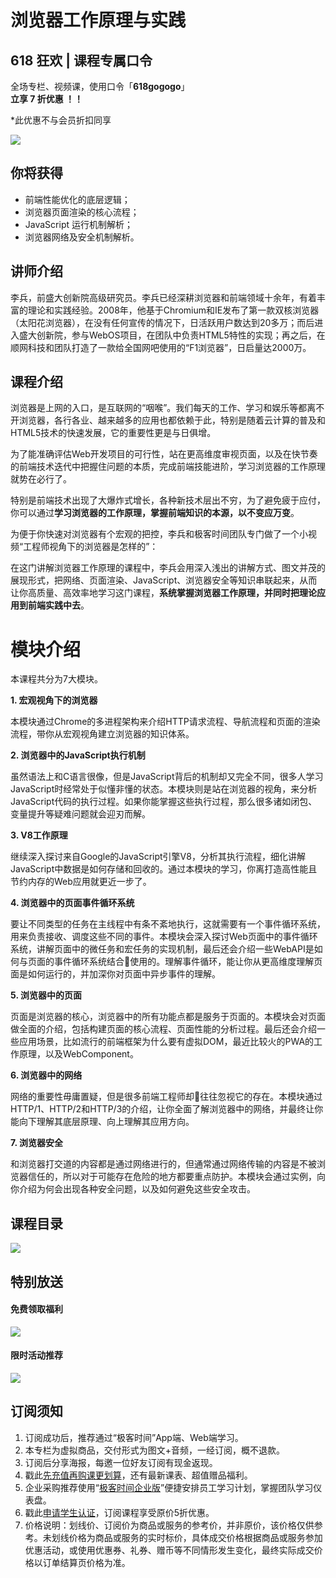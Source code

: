 # 浏览器工作原理与实践

## 618 狂欢 | 课程专属口令

全场专栏、视频课，使用口令「**618gogogo**」  
**立享 7 折优惠 ！！**

\*此优惠不与会员折扣同享

[![](https://static001.geekbang.org/resource/image/39/c6/39734c773yye3bb66bc5df3db9f528c6.jpg)](https://time.geekbang.org/hybrid/pvip?canHiddenNavigationBarBackgroundView=3&utm_term=zeusN7J0W)

  

## 你将获得

*   前端性能优化的底层逻辑；
*   浏览器页面渲染的核心流程；
*   JavaScript 运行机制解析；
*   浏览器网络及安全机制解析。

  

## 讲师介绍

李兵，前盛大创新院高级研究员。李兵已经深耕浏览器和前端领域十余年，有着丰富的理论和实践经验。2008年，他基于Chromium和IE发布了第一款双核浏览器（太阳花浏览器），在没有任何宣传的情况下，日活跃用户数达到20多万；而后进入盛大创新院，参与WebOS项目，在团队中负责HTML5特性的实现；再之后，在顺网科技和团队打造了一款给全国网吧使用的“F1浏览器”，日启量达2000万。

  

## 课程介绍

浏览器是上网的入口，是互联网的“咽喉”。我们每天的工作、学习和娱乐等都离不开浏览器，各行各业、越来越多的应用也都依赖于此，特别是随着云计算的普及和HTML5技术的快速发展，它的重要性更是与日俱增。

为了能准确评估Web开发项目的可行性，站在更高维度审视页面，以及在快节奏的前端技术迭代中把握住问题的本质，完成前端技能进阶，学习浏览器的工作原理就势在必行了。

特别是前端技术出现了大爆炸式增长，各种新技术层出不穷，为了避免疲于应付，你可以通过**学习浏览器的工作原理，掌握前端知识的本源，以不变应万变**。

为便于你快速对浏览器有个宏观的把控，李兵和极客时间团队专门做了一个小视频“工程师视角下的浏览器是怎样的”：

在这门讲解浏览器工作原理的课程中，李兵会用深入浅出的讲解方式、图文并茂的展现形式，把网络、页面渲染、JavaScript、浏览器安全等知识串联起来，从而让你高质量、高效率地学习这门课程，**系统掌握浏览器工作原理，并同时把理论应用到前端实践中去**。

# 模块介绍

本课程共分为7大模块。

**1\. 宏观视角下的浏览器**

本模块通过Chrome的多进程架构来介绍HTTP请求流程、导航流程和页面的渲染流程，带你从宏观视角建立浏览器的知识体系。

**2\. 浏览器中的JavaScript执行机制**

虽然语法上和C语言很像，但是JavaScript背后的机制却又完全不同，很多人学习JavaScript时经常处于似懂非懂的状态。本模块则是站在浏览器的视角，来分析JavaScript代码的执行过程。如果你能掌握这些执行过程，那么很多诸如闭包、变量提升等疑难问题就会迎刃而解。

**3\. V8工作原理**

继续深入探讨来自Google的JavaScript引擎V8，分析其执行流程，细化讲解JavaScript中数据是如何存储和回收的。通过本模块的学习，你离打造高性能且节约内存的Web应用就更近一步了。

**4\. 浏览器中的页面事件循环系统**

要让不同类型的任务在主线程中有条不紊地执行，这就需要有一个事件循环系统，用来负责接收、调度这些不同的事件。本模块会深入探讨Web页面中的事件循环系统，讲解页面中的微任务和宏任务的实现机制，最后还会介绍一些WebAPI是如何与页面的事件循环系统结合使用的。理解事件循环，能让你从更高维度理解页面是如何运行的，并加深你对页面中异步事件的理解。

**5\. 浏览器中的页面**

页面是浏览器的核心，浏览器中的所有功能点都是服务于页面的。本模块会对页面做全面的介绍，包括构建页面的核心流程、页面性能的分析过程。最后还会介绍一些应用场景，比如流行的前端框架为什么要有虚拟DOM，最近比较火的PWA的工作原理，以及WebComponent。

**6\. 浏览器中的网络**

网络的重要性毋庸置疑，但是很多前端工程师却往往忽视它的存在。本模块通过HTTP/1、HTTP/2和HTTP/3的介绍，让你全面了解浏览器中的网络，并最终让你能向下理解其底层原理、向上理解其应用方向。

**7\. 浏览器安全**

和浏览器打交道的内容都是通过网络进行的，但通常通过网络传输的内容是不被浏览器信任的，所以对于可能存在危险的地方都要重点防护。本模块会通过实例，向你介绍为何会出现各种安全问题，以及如何避免这些安全攻击。

  

## 课程目录

![](https://static001.geekbang.org/resource/image/9b/92/9ba059d108b7e84479f2e57d90280892.jpg)

  

## 特别放送

#### 免费领取福利

[![](https://static001.geekbang.org/resource/image/69/dc/69c52d08278a2164dc5b061ba342a5dc.jpg?wh=960x301)](https://time.geekbang.org/article/427012)

  

#### 限时活动推荐

[![](https://static001.geekbang.org/resource/image/67/a0/6720f5d50b4b38abbf867facdef728a0.png?wh=1035x360)](https://shop18793264.m.youzan.com/wscgoods/detail/2fmoej9krasag5p?dc_ps=2913145716543073286.200001)

  

## 订阅须知

1.  订阅成功后，推荐通过“极客时间”App端、Web端学习。
2.  本专栏为虚拟商品，交付形式为图文+音频，一经订阅，概不退款。
3.  订阅后分享海报，每邀一位好友订阅有现金返现。
4.  戳此[先充值再购课更划算](https://shop18793264.m.youzan.com/wscgoods/detail/2fmoej9krasag5p?scan=1&activity=none&from=kdt&qr=directgoods_1541158976&shopAutoEnter=1)，还有最新课表、超值赠品福利。
5.  企业采购推荐使用“[极客时间企业版](https://b.geekbang.org/?utm_source=geektime&utm_medium=columnintro&utm_campaign=newregister&gk_source=2021020901_gkcolumnintro_newregister)”便捷安排员工学习计划，掌握团队学习仪表盘。
6.  戳此[申请学生认证](https://promo.geekbang.org/activity/student-certificate?utm_source=geektime&utm_medium=caidanlan1)，订阅课程享受原价5折优惠。
7.  价格说明：划线价、订阅价为商品或服务的参考价，并非原价，该价格仅供参考。未划线价格为商品或服务的实时标价，具体成交价格根据商品或服务参加优惠活动，或使用优惠券、礼券、赠币等不同情形发生变化，最终实际成交价格以订单结算页价格为准。
